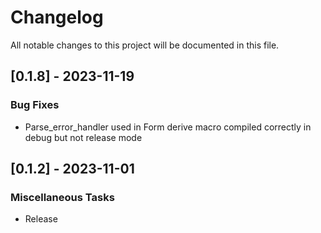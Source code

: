# Changelog

All notable changes to this project will be documented in this file.

## [0.1.8] - 2023-11-19

### Bug Fixes

- Parse_error_handler used in Form derive macro compiled correctly in debug but not release mode

<!-- generated by git-cliff -->
<!-- generated by git-cliff -->
<!-- generated by git-cliff -->
## [0.1.2] - 2023-11-01

### Miscellaneous Tasks

- Release

<!-- generated by git-cliff -->
<!-- generated by git-cliff -->
